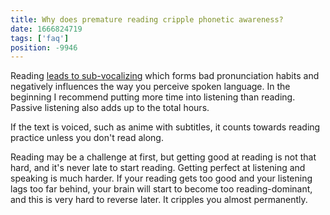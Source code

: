 ```yaml
---
title: Why does premature reading cripple phonetic awareness?
date: 1666824719
tags: ['faq']
position: -9946
---
```


Reading [leads to sub-vocalizing](early-output-or-reading-ahead-of-listening.html)
which forms bad pronunciation habits
and negatively influences the way you perceive spoken language.
In the beginning I recommend putting more time into listening than reading.
Passive listening also adds up to the total hours.

If the text is voiced,
such as anime with subtitles,
it counts towards reading practice
unless you don't read along.

Reading may be a challenge at first,
but getting good at reading is not that hard,
and it's never late to start reading.
Getting perfect at listening and speaking is much harder.
If your reading gets too good
and your listening lags too far behind,
your brain will start to become too reading-dominant,
and this is very hard to reverse later.
It cripples you almost permanently.
